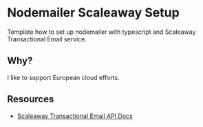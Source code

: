 # Nodemailer Scaleaway Setup

Template how to set up nodemailer with typescript
and Scaleaway Transactional Email service.

## Why?

I like to support European cloud efforts.

## Resources

- [Scaleaway Transactional Email API Docs](https://www.scaleway.com/en/developers/api/transactional-email/)

